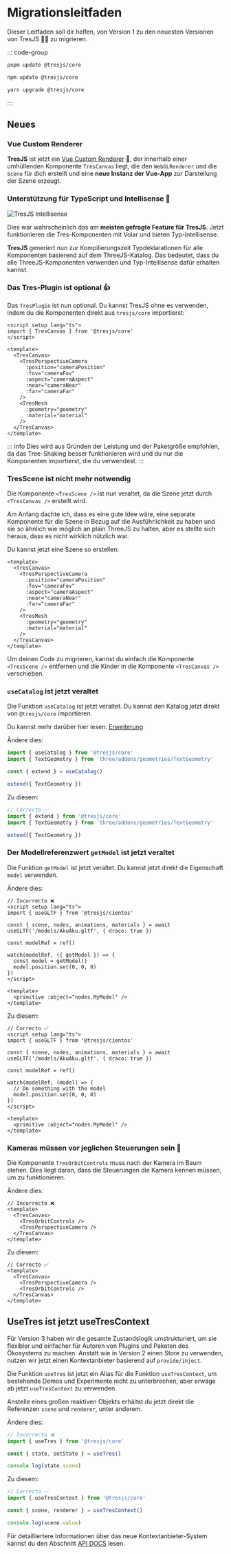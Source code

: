 # Migrationsleitfaden

Dieser Leitfaden soll dir helfen, von Version 1 zu den neuesten Versionen von TresJS 🤩✨ zu migrieren.

::: code-group

```bash [pnpm]
pnpm update @tresjs/core
```

```bash [npm]
npm update @tresjs/core
```

```bash [yarn]
yarn upgrade @tresjs/core
```

:::

## Neues

### Vue Custom Renderer

**TresJS** ist jetzt ein [Vue Custom Renderer](https://vuejs.org/api/custom-renderer.html#createrenderer) 🎉, der innerhalb einer umhüllenden Komponente `TresCanvas` liegt, die den `WebGLRenderer` und die `Scene` für dich erstellt und eine **neue Instanz der Vue-App** zur Darstellung der Szene erzeugt.

### Unterstützung für TypeScript und Intellisense 🦾

![TresJS Intellisense](/v2-intellisense.gif)

Dies war wahrscheinlich das am **meisten gefragte Feature für TresJS**. Jetzt funktionieren die Tres-Komponenten mit Volar und bieten Typ-Intellisense.

**TresJS** generiert nun zur Kompilierungszeit Typdeklarationen für alle Komponenten basierend auf dem ThreeJS-Katalog. Das bedeutet, dass du alle ThreeJS-Komponenten verwenden und Typ-Intellisense dafür erhalten kannst.

### Das Tres-Plugin ist optional 👍

Das `TresPlugin` ist nun optional. Du kannst TresJS ohne es verwenden, indem du die Komponenten direkt aus `tresjs/core` importierst:

```vue
<script setup lang="ts">
import { TresCanvas } from '@tresjs/core'
</script>

<template>
  <TresCanvas>
    <TresPerspectiveCamera
      :position="cameraPosition"
      :fov="cameraFov"
      :aspect="cameraAspect"
      :near="cameraNear"
      :far="cameraFar"
    />
    <TresMesh
      :geometry="geometry"
      :material="material"
    />
  </TresCanvas>
</template>
```

::: info
Dies wird aus Gründen der Leistung und der Paketgröße empfohlen, da das Tree-Shaking besser funktionieren wird und du nur die Komponenten importierst, die du verwendest.
:::

### TresScene ist nicht mehr notwendig

Die Komponente `<TresScene />` ist nun veraltet, da die Szene jetzt durch `<TresCanvas />` erstellt wird.

Am Anfang dachte ich, dass es eine gute Idee wäre, eine separate Komponente für die Szene in Bezug auf die Ausführlichkeit zu haben und sie so ähnlich wie möglich an plain ThreeJS zu halten, aber es stellte sich heraus, dass es nicht wirklich nützlich war.

Du kannst jetzt eine Szene so erstellen:

```vue
<template>
  <TresCanvas>
    <TresPerspectiveCamera
      :position="cameraPosition"
      :fov="cameraFov"
      :aspect="cameraAspect"
      :near="cameraNear"
      :far="cameraFar"
    />
    <TresMesh
      :geometry="geometry"
      :material="material"
    />
  </TresCanvas>
</template>
```
Um deinen Code zu migrieren, kannst du einfach die Komponente `<TresScene />` entfernen und die Kinder in die Komponente `<TresCanvas />` verschieben.

### `useCatalog` ist jetzt veraltet

Die Funktion `useCatalog` ist jetzt veraltet. Du kannst den Katalog jetzt direkt von `@tresjs/core` importieren.

Du kannst mehr darüber hier lesen: [Erweiterung](/advanced/extending.md)

Ändere dies:

```ts {2,5,7}
import { useCatalog } from '@tresjs/core'
import { TextGeometry } from 'three/addons/geometries/TextGeometry'

const { extend } = useCatalog()

extend({ TextGeometry })
```

Zu diesem:

```ts {2,6}
// Correcto ✅
import { extend } from '@tresjs/core'
import { TextGeometry } from 'three/addons/geometries/TextGeometry'

extend({ TextGeometry })
```
### Der Modellreferenzwert `getModel` ist jetzt veraltet

Die Funktion `getModel` ist jetzt veraltet. Du kannst jetzt direkt die Eigenschaft `model` verwenden.

Ändere dies:

```vue {7,9-12}
// Incorrecto ❌
<script setup lang="ts">
import { useGLTF } from '@tresjs/cientos'

const { scene, nodes, animations, materials } = await useGLTF('/models/AkuAku.gltf', { draco: true })

const modelRef = ref()

watch(modelRef, ({ getModel }) => {
  const model = getModel()
  model.position.set(0, 0, 0)
})
</script>

<template>
  <primitive :object="nodes.MyModel" />
</template>
```

Zu diesem:

```vue {7,9-12}
// Correcto ✅
<script setup lang="ts">
import { useGLTF } from '@tresjs/cientos'

const { scene, nodes, animations, materials } = await useGLTF('/models/AkuAku.gltf', { draco: true })

const modelRef = ref()

watch(modelRef, (model) => {
  // Do something with the model
  model.position.set(0, 0, 0)
})
</script>

<template>
  <primitive :object="nodes.MyModel" />
</template>
```
### Kameras müssen vor jeglichen Steuerungen sein 🎥

Die Komponente `TresOrbitControls` muss nach der Kamera im Baum stehen. Dies liegt daran, dass die Steuerungen die Kamera kennen müssen, um zu funktionieren.

Ändere dies:

```vue {3,5}
// Incorrecto ❌
<template>
  <TresCanvas>
    <TresOrbitControls />
    <TresPerspectiveCamera />
  </TresCanvas>
</template>
```

Zu diesem:

```vue {3,5}
// Correcto ✅
<template>
  <TresCanvas>
    <TresPerspectiveCamera />
    <TresOrbitControls />
  </TresCanvas>
</template>
```

## UseTres ist jetzt useTresContext <Badge type="warning" text="^3.0.0" />

Für Version 3 haben wir die gesamte Zustandslogik umstrukturiert, um sie flexibler und einfacher für Autoren von Plugins und Paketen des Ökosystems zu machen. Anstatt wie in Version 2 einen Store zu verwenden, nutzen wir jetzt einen Kontextanbieter basierend auf `provide/inject`.

Die Funktion `useTres` ist jetzt ein Alias für die Funktion `useTresContext`, um bestehende Demos und Experimente nicht zu unterbrechen, aber erwäge ab jetzt `useTresContext` zu verwenden.

Anstelle eines großen reaktiven Objekts erhältst du jetzt direkt die Referenzen `scene` und `renderer`, unter anderem.

Ändere dies:

```ts {2}
// Incorrecto ❌
import { useTres } from '@tresjs/core'

const { state, setState } = useTres()

console.log(state.scene)
```

Zu diesem:

```ts {2}
// Correcto ✅
import { useTresContext } from '@tresjs/core'

const { scene, renderer } = useTresContext()

console.log(scene.value)
```

Für detailliertere Informationen über das neue Kontextanbieter-System kannst du den Abschnitt [API DOCS](/de/api/composables.md) lesen.
